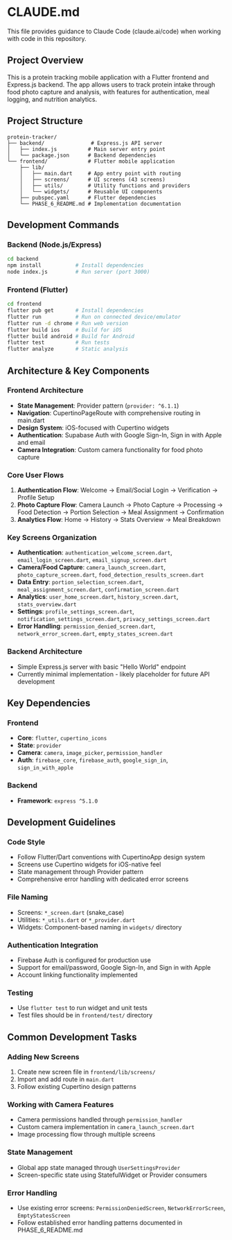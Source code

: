 # CLAUDE.md

This file provides guidance to Claude Code (claude.ai/code) when working with code in this repository.

## Project Overview

This is a protein tracking mobile application with a Flutter frontend and Express.js backend. The app allows users to track protein intake through food photo capture and analysis, with features for authentication, meal logging, and nutrition analytics.

## Project Structure

```
protein-tracker/
├── backend/               # Express.js API server
│   ├── index.js          # Main server entry point
│   └── package.json      # Backend dependencies
└── frontend/             # Flutter mobile application
    ├── lib/
    │   ├── main.dart     # App entry point with routing
    │   ├── screens/      # UI screens (43 screens)
    │   ├── utils/        # Utility functions and providers
    │   └── widgets/      # Reusable UI components
    ├── pubspec.yaml      # Flutter dependencies
    └── PHASE_6_README.md # Implementation documentation
```

## Development Commands

### Backend (Node.js/Express)
```bash
cd backend
npm install           # Install dependencies
node index.js         # Run server (port 3000)
```

### Frontend (Flutter)
```bash
cd frontend
flutter pub get       # Install dependencies
flutter run           # Run on connected device/emulator
flutter run -d chrome # Run web version
flutter build ios     # Build for iOS
flutter build android # Build for Android
flutter test          # Run tests
flutter analyze       # Static analysis
```

## Architecture & Key Components

### Frontend Architecture
- **State Management**: Provider pattern (`provider: ^6.1.1`)
- **Navigation**: CupertinoPageRoute with comprehensive routing in main.dart
- **Design System**: iOS-focused with Cupertino widgets
- **Authentication**: Supabase Auth with Google Sign-In, Sign in with Apple and email
- **Camera Integration**: Custom camera functionality for food photo capture

### Core User Flows
1. **Authentication Flow**: Welcome → Email/Social Login → Verification → Profile Setup
2. **Photo Capture Flow**: Camera Launch → Photo Capture → Processing → Food Detection → Portion Selection → Meal Assignment → Confirmation
3. **Analytics Flow**: Home → History → Stats Overview → Meal Breakdown

### Key Screens Organization
- **Authentication**: `authentication_welcome_screen.dart`, `email_login_screen.dart`, `email_signup_screen.dart`
- **Camera/Food Capture**: `camera_launch_screen.dart`, `photo_capture_screen.dart`, `food_detection_results_screen.dart`
- **Data Entry**: `portion_selection_screen.dart`, `meal_assignment_screen.dart`, `confirmation_screen.dart`
- **Analytics**: `user_home_screen.dart`, `history_screen.dart`, `stats_overview.dart`
- **Settings**: `profile_settings_screen.dart`, `notification_settings_screen.dart`, `privacy_settings_screen.dart`
- **Error Handling**: `permission_denied_screen.dart`, `network_error_screen.dart`, `empty_states_screen.dart`

### Backend Architecture
- Simple Express.js server with basic "Hello World" endpoint
- Currently minimal implementation - likely placeholder for future API development

## Key Dependencies

### Frontend
- **Core**: `flutter`, `cupertino_icons`
- **State**: `provider`
- **Camera**: `camera`, `image_picker`, `permission_handler`
- **Auth**: `firebase_core`, `firebase_auth`, `google_sign_in`, `sign_in_with_apple`

### Backend
- **Framework**: `express ^5.1.0`

## Development Guidelines

### Code Style
- Follow Flutter/Dart conventions with CupertinoApp design system
- Screens use Cupertino widgets for iOS-native feel
- State management through Provider pattern
- Comprehensive error handling with dedicated error screens

### File Naming
- Screens: `*_screen.dart` (snake_case)
- Utilities: `*_utils.dart` or `*_provider.dart`
- Widgets: Component-based naming in `widgets/` directory

### Authentication Integration
- Firebase Auth is configured for production use
- Support for email/password, Google Sign-In, and Sign in with Apple
- Account linking functionality implemented

### Testing
- Use `flutter test` to run widget and unit tests
- Test files should be in `frontend/test/` directory

## Common Development Tasks

### Adding New Screens
1. Create new screen file in `frontend/lib/screens/`
2. Import and add route in `main.dart`
3. Follow existing Cupertino design patterns

### Working with Camera Features
- Camera permissions handled through `permission_handler`
- Custom camera implementation in `camera_launch_screen.dart`
- Image processing flow through multiple screens

### State Management
- Global app state managed through `UserSettingsProvider`
- Screen-specific state using StatefulWidget or Provider consumers

### Error Handling
- Use existing error screens: `PermissionDeniedScreen`, `NetworkErrorScreen`, `EmptyStatesScreen`
- Follow established error handling patterns documented in PHASE_6_README.md